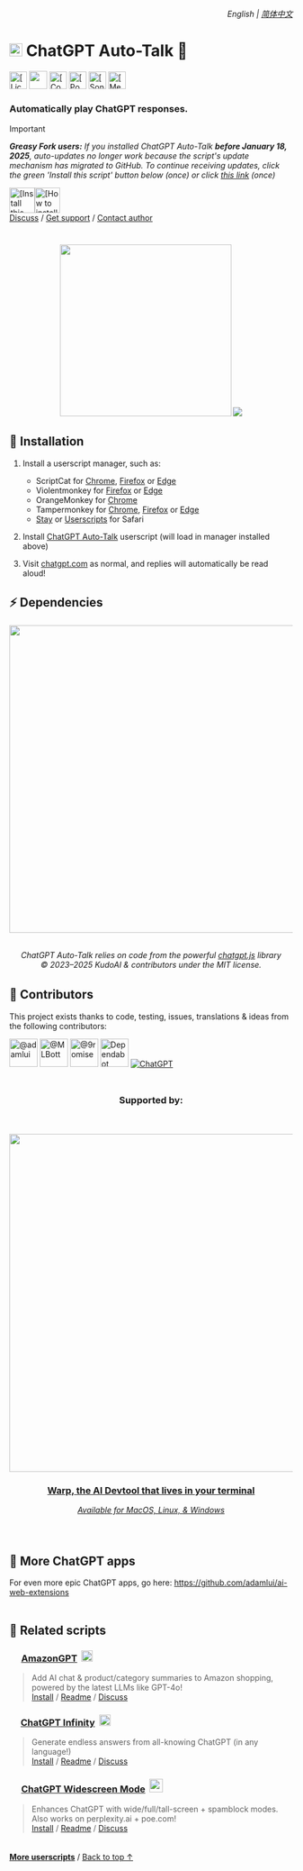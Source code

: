 <a id="top"></a>

<div align="right">
    <h6>
        <picture>
            <source type="image/svg+xml" media="(prefers-color-scheme: dark)" srcset="https://assets.chatgptautotalk.com/images/icons/earth/white/icon32.svg">
            <img height=14 src="https://assets.chatgptautotalk.com/images/icons/earth/black/icon32.svg">
        </picture>
        &nbsp;English |
        <a href="zh-cn/#readme">简体中文</a>
    </h6>
</div>

# <picture><source type="image/png" media="(prefers-color-scheme: dark)" srcset="https://assets.chatgptautotalk.com/images/icons/openai/white/icon32.png"><img width=23 src="https://assets.chatgptautotalk.com/images/icons/openai/black/icon32.png"></picture> ChatGPT Auto-Talk 📣

<a href="../LICENSE.md">
    <img height=31 alt="[License: MIT]" src="https://img.shields.io/badge/License-MIT-fc4f2d.svg?logo=internetarchive&logoColor=white&labelColor=464646&style=for-the-badge"></a>
<a href="https://github.com/adamlui/chatgpt-auto-talk/blob/main/greasemonkey/chatgpt-auto-talk.user.js">
    <img height=32 src="https://img.shields.io/github/size/adamlui/chatgpt-auto-talk/greasemonkey/chatgpt-auto-talk.user.js?label=Filesize&logo=databricks&logoColor=white&labelColor=464646&color=ff69b4&style=for-the-badge"></img></a>
<a href="https://www.codefactor.io/repository/github/adamlui/chatgpt-auto-talk">
    <img height=31 alt="[CodeFactor grade]" src="https://img.shields.io/codefactor/grade/github/adamlui/chatgpt-auto-talk?label=Code+Quality&logo=codefactor&logoColor=white&labelColor=464646&color=b5fc7b&style=for-the-badge"></a>
<a href="https://github.com/KudoAI/chatgpt.js?utm_source=chatgpt_auto_talk&utm_content=github_shield">
    <img height=31 alt="[Powered by chatgpt.js]" src="https://img.shields.io/badge/Powered_by-chatgpt.js-black?logo=gamejolt&logoColor=white&labelColor=464646&style=for-the-badge"></a>
<a href="https://sonarcloud.io/component_measures?metric=new_vulnerabilities&id=adamlui_chatgpt-auto-talk">
    <img height=31 alt="[SonarCloud vulnerabilities]" src="https://img.shields.io/badge/dynamic/json?url=https%3A%2F%2Fsonarcloud.io%2Fapi%2Fmeasures%2Fcomponent%3Fcomponent%3Dadamlui_chatgpt-auto-talk%26metricKeys%3Dvulnerabilities&query=%24.component.measures.0.value&style=for-the-badge&logo=sonarcloud&logoColor=white&labelColor=464646&label=Vulnerabilities&color=gold"></a>
<a href="https://github.com/awesome-scripts/awesome-userscripts#chatgpt">
    <img height=31 alt="[Mentioned in Awesome]" src="https://img.shields.io/badge/Mentioned_in-Awesome-cb48dc?logo=awesomelists&logoColor=white&labelColor=464646&style=for-the-badge"></a>

### Automatically play ChatGPT responses.

> [!IMPORTANT]
> _**Greasy Fork users:** If you installed ChatGPT Auto-Talk **before January 18, 2025**, auto-updates no longer work because the script's update mechanism has migrated to GitHub. To continue receiving updates, click the green 'Install this script' button below (once) or click [this link](https://gm.chatgptautotalk.com) (once)_

<a href="https://gm.chatgptautotalk.com"><img height=45 alt="[Install this script]" src="https://assets.chatgptautotalk.com/images/buttons/greasy-fork/install-button.svg"></a><a href="#-installation"><img height=45 alt="[How to install]" title="How to install" src="https://assets.chatgptautotalk.com/images/buttons/greasy-fork/help-button.svg"></a>
<br>
[Discuss](https://github.com/adamlui/chatgpt-auto-talk/discussions) /
[Get support](https://support.chatgptautotalk.com) /
[Contact author](https://github.com/adamlui)

#

<div align="center">

<img width=305 src="https://assets.chatgptautotalk.com/images/screenshots/auto-talk-sidebar-toggle-enabled.png">
<img src="https://assets.chatgptautotalk.com/images/screenshots/auto-talk-on-notif.png">

</div>

## 🚀 Installation

1. Install a userscript manager, such as:
    - ScriptCat for [Chrome](https://chromewebstore.google.com/detail/scriptcat/ndcooeababalnlpkfedmmbbbgkljhpjf), [Firefox](https://addons.mozilla.org/firefox/addon/scriptcat/) or [Edge](https://microsoftedge.microsoft.com/addons/detail/scriptcat/liilgpjgabokdklappibcjfablkpcekh)
    - Violentmonkey for [Firefox](https://addons.mozilla.org/firefox/addon/violentmonkey/) or [Edge](https://microsoftedge.microsoft.com/addons/detail/eeagobfjdenkkddmbclomhiblgggliao)
    - OrangeMonkey for [Chrome](https://chromewebstore.google.com/detail/orangemonkey/ekmeppjgajofkpiofbebgcbohbmfldaf)
    - Tampermonkey for [Chrome](https://chromewebstore.google.com/detail/tampermonkey/dhdgffkkebhmkfjojejmpbldmpobfkfo), [Firefox](https://addons.mozilla.org/firefox/addon/tampermonkey/) or [Edge](https://microsoftedge.microsoft.com/addons/detail/tampermonkey/iikmkjmpaadaobahmlepeloendndfphd)
    - [Stay](https://apps.apple.com/app/stay-for-safari/id1591620171) or [Userscripts](https://apps.apple.com/app/userscripts/id1463298887) for Safari

2. Install [ChatGPT Auto-Talk](https://gm.chatgptautotalk.com) userscript (will load in manager installed above)

3. Visit [chatgpt.com](https://chatgpt.com) as normal, and replies will automatically be read aloud!

## ⚡ Dependencies

<h6>
<div align="center">

<a href="https://chatgpt.js.org">
    <picture>
        <source type="image/png" media="(prefers-color-scheme: dark)" srcset="https://assets.chatgptjs.org/images/logos/chatgpt.js/with-reflection/darkmode/logo-6014x1334.png?v=8169c77">
        <img width=546 src="https://assets.chatgptjs.org/images/logos/chatgpt.js/with-reflection/lightmode/logo-6014x1334.png?v=8169c77">
    </picture>
</a>
<br><br>

ChatGPT Auto-Talk relies on code from the powerful [chatgpt.js](https://github.com/KudoAI/chatgpt.js) library
<br>© 2023–2025 KudoAI & contributors under the MIT license.

</div>
</h6>

## 🧠 Contributors

This project exists thanks to code, testing, issues, translations & ideas from the following contributors:

<a href="https://github.com/adamlui">
    <img width=50 title="@adamlui" src="https://avatars.githubusercontent.com/u/10906554?first-contrib=2024.7.16"></img></a>
<a href="https://github.com/MLBott">
    <img width=50 title="@MLBott" src="https://avatars.githubusercontent.com/u/7270299?first-contrib=2024.9.26-play-btn-selector-changed-alert"></img></a>
<a href="https://github.com/9romise">
    <img width=50 title="@9romise" src="https://avatars.githubusercontent.com/u/38204901?first-contrib=2024.12.13-revealed-unneeded-semicolons"></img></a>
<a href="https://github.com/dependabot">
    <img width=50 title="Dependabot" src="https://avatars.githubusercontent.com/in/29110"></img></a>
<a href="https://chatgpt.com">
    <picture>
        <source type="image/png" media="(prefers-color-scheme: dark)" srcset="https://assets.chatgptautocontinue.com/images/icons/chatgpt/black-on-white/icon50.png">
        <img title="ChatGPT" src="https://assets.chatgptautocontinue.com/images/icons/chatgpt/white-on-gray/icon50.png"></img>
    </picture></a>

<img height=6px width="100%" src="https://assets.aiwebextensions.com/images/separators/gradient-aqua.png">

<div id="sponsors" align="center">
<br>

### Supported by:

<div id="warp">
    <br><br>
    <a href="https://www.warp.dev/chatgptjs">
        <img width="600" src="https://assets.chatgptjs.org/images/banners/warp/banner-1500x500.png?v=476e837">
    </a>
    <h3><a href="https://www.warp.dev/chatgptjs">
        Warp, the AI Devtool that lives in your terminal</a></h3>
    <i><a href="https://www.warp.dev/chatgptjs">
        Available for MacOS, Linux, & Windows</a></i>
</div>
<br><br>

</div>

<img height=6px width="100%" src="https://assets.aiwebextensions.com/images/separators/gradient-aqua.png">

## 🤖 More ChatGPT apps

For even more epic ChatGPT apps, go here: https://github.com/adamlui/ai-web-extensions
<br><br>

## 📜 Related scripts

### <img src="https://amazongpt.kudoai.com/assets/images/icons/app/black-gold-teal/icon48.png" width=17> [AmazonGPT](https://amazongpt.kudoai.com) &nbsp;<a href="https://amazongpt.kudoai.com/assets/wolfram-award/letter.pdf"><img height=20 src="https://amazongpt.kudoai.com/assets/images/badges/wolfram-award/gold-badge.png"></a>

> Add AI chat & product/category summaries to Amazon shopping, powered by the latest LLMs like GPT-4o!
<br>[Install](https://amazongpt.kudoai.com/#-installation) /
[Readme](https://amazongpt.kudoai.com/#readme) /
[Discuss](https://amazongpt.kudoai.com/discussions)

### <img width=16 src="https://assets.chatgptinfinity.com/images/icons/infinity-symbol/circled/icon32.png?65fcf31"> [ChatGPT Infinity](https://chatgptinfinity.com) &nbsp;<a href="https://chrome.chatgptinfinity.com/?utm_source=github&utm_medium=referral&utm_content=featured-by-google-badge"><img height=20 src="https://assets.chatgptinfinity.com/images/badges/chrome-web-store/featured-by-google/badge500x91.png"></a>

> Generate endless answers from all-knowing ChatGPT (in any language!)
<br>[Install](https://docs.chatgptinfinity.com/#-installation) / 
[Readme](https://docs.chatgptinfinity.com/#readme) / 
[Discuss](https://github.com/adamlui/chatgpt-infinity/discussions)

### <img width=17 src="https://assets.chatgptwidescreen.com/images/icons/widescreen-robot-emoji/icon32.png"> [ChatGPT Widescreen Mode](https://chatgptwidescreen.com) &nbsp;<img src="https://assets.chatgptwidescreen.com/images/badges/product-hunt/product-of-the-week-2-larger-centered-rounded-light.svg?v=02d9942" width="auto" height="24" />

> Enhances ChatGPT with wide/full/tall-screen + spamblock modes. Also works on perplexity.ai + poe.com!
<br>[Install](https://docs.chatgptwidescreen.com/#-installation) / 
[Readme](https://docs.chatgptwidescreen.com/#readme) / 
[Discuss](https://github.com/adamlui/chatgpt-widescreen/discussions)

<img height=6px width="100%" src="https://assets.chatgptautotalk.com/images/separators/gradient-aqua.png">

<a href="https://github.com/adamlui/userscripts">**More userscripts**</a> / 
<a href="#top">Back to top ↑</a>
